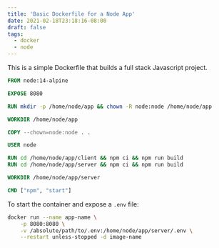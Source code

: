 ```yaml
---
title: 'Basic Dockerfile for a Node App'
date: 2021-02-18T23:18:16-08:00
draft: false
tags:
  - docker
  - node
---
```


This is a simple Dockerfile that builds a full stack Javascript project.

<!--more-->

```dockerfile
FROM node:14-alpine

EXPOSE 8080

RUN mkdir -p /home/node/app && chown -R node:node /home/node/app

WORKDIR /home/node/app

COPY --chown=node:node . .

USER node

RUN cd /home/node/app/client && npm ci && npm run build
RUN cd /home/node/app/server && npm ci && npm run build

WORKDIR /home/node/app/server

CMD ["npm", "start"]
```

To start the container and expose a `.env` file:

```bash
docker run --name app-name \
    -p 8080:8080 \
    -v /absolute/path/to/.env:/home/node/app/server/.env \
    --restart unless-stopped -d image-name
```
